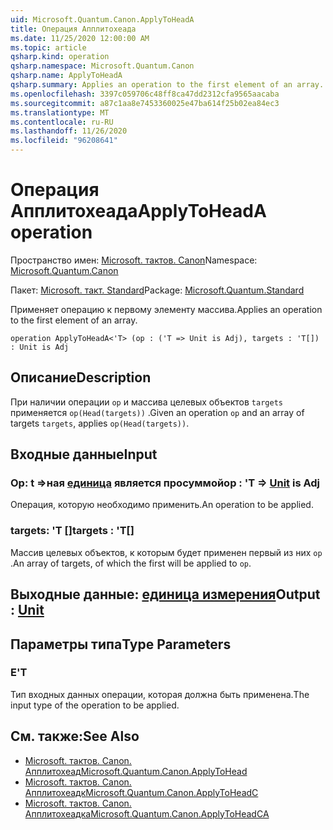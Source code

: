 ```yaml
---
uid: Microsoft.Quantum.Canon.ApplyToHeadA
title: Операция Апплитохеада
ms.date: 11/25/2020 12:00:00 AM
ms.topic: article
qsharp.kind: operation
qsharp.namespace: Microsoft.Quantum.Canon
qsharp.name: ApplyToHeadA
qsharp.summary: Applies an operation to the first element of an array.
ms.openlocfilehash: 3397c059706c48ff8ca47dd2312cfa9565aacaba
ms.sourcegitcommit: a87c1aa8e7453360025e47ba614f25b02ea84ec3
ms.translationtype: MT
ms.contentlocale: ru-RU
ms.lasthandoff: 11/26/2020
ms.locfileid: "96208641"
---
```

# <a name="applytoheada-operation"></a><span data-ttu-id="7c33f-102">Операция Апплитохеада</span><span class="sxs-lookup"><span data-stu-id="7c33f-102">ApplyToHeadA operation</span></span>

<span data-ttu-id="7c33f-103">Пространство имен: [Microsoft. тактов. Canon](xref:Microsoft.Quantum.Canon)</span><span class="sxs-lookup"><span data-stu-id="7c33f-103">Namespace: [Microsoft.Quantum.Canon](xref:Microsoft.Quantum.Canon)</span></span>

<span data-ttu-id="7c33f-104">Пакет: [Microsoft. такт. Standard](https://nuget.org/packages/Microsoft.Quantum.Standard)</span><span class="sxs-lookup"><span data-stu-id="7c33f-104">Package: [Microsoft.Quantum.Standard](https://nuget.org/packages/Microsoft.Quantum.Standard)</span></span>


<span data-ttu-id="7c33f-105">Применяет операцию к первому элементу массива.</span><span class="sxs-lookup"><span data-stu-id="7c33f-105">Applies an operation to the first element of an array.</span></span>

```qsharp
operation ApplyToHeadA<'T> (op : ('T => Unit is Adj), targets : 'T[]) : Unit is Adj
```


## <a name="description"></a><span data-ttu-id="7c33f-106">Описание</span><span class="sxs-lookup"><span data-stu-id="7c33f-106">Description</span></span>

<span data-ttu-id="7c33f-107">При наличии операции `op` и массива целевых объектов `targets` применяется `op(Head(targets))` .</span><span class="sxs-lookup"><span data-stu-id="7c33f-107">Given an operation `op` and an array of targets `targets`, applies `op(Head(targets))`.</span></span>

## <a name="input"></a><span data-ttu-id="7c33f-108">Входные данные</span><span class="sxs-lookup"><span data-stu-id="7c33f-108">Input</span></span>

### <a name="op--t--unit--is-adj"></a><span data-ttu-id="7c33f-109">Op: t =>ная [единица](xref:microsoft.quantum.lang-ref.unit)  является просуммой</span><span class="sxs-lookup"><span data-stu-id="7c33f-109">op : 'T => [Unit](xref:microsoft.quantum.lang-ref.unit)  is Adj</span></span>

<span data-ttu-id="7c33f-110">Операция, которую необходимо применить.</span><span class="sxs-lookup"><span data-stu-id="7c33f-110">An operation to be applied.</span></span>


### <a name="targets--t"></a><span data-ttu-id="7c33f-111">targets: 'T []</span><span class="sxs-lookup"><span data-stu-id="7c33f-111">targets : 'T[]</span></span>

<span data-ttu-id="7c33f-112">Массив целевых объектов, к которым будет применен первый из них `op` .</span><span class="sxs-lookup"><span data-stu-id="7c33f-112">An array of targets, of which the first will be applied to `op`.</span></span>



## <a name="output--unit"></a><span data-ttu-id="7c33f-113">Выходные данные: [единица измерения](xref:microsoft.quantum.lang-ref.unit)</span><span class="sxs-lookup"><span data-stu-id="7c33f-113">Output : [Unit](xref:microsoft.quantum.lang-ref.unit)</span></span>



## <a name="type-parameters"></a><span data-ttu-id="7c33f-114">Параметры типа</span><span class="sxs-lookup"><span data-stu-id="7c33f-114">Type Parameters</span></span>

### <a name="t"></a><span data-ttu-id="7c33f-115">Е</span><span class="sxs-lookup"><span data-stu-id="7c33f-115">'T</span></span>

<span data-ttu-id="7c33f-116">Тип входных данных операции, которая должна быть применена.</span><span class="sxs-lookup"><span data-stu-id="7c33f-116">The input type of the operation to be applied.</span></span>

## <a name="see-also"></a><span data-ttu-id="7c33f-117">См. также:</span><span class="sxs-lookup"><span data-stu-id="7c33f-117">See Also</span></span>

- [<span data-ttu-id="7c33f-118">Microsoft. тактов. Canon. Апплитохеад</span><span class="sxs-lookup"><span data-stu-id="7c33f-118">Microsoft.Quantum.Canon.ApplyToHead</span></span>](xref:Microsoft.Quantum.Canon.ApplyToHead)
- [<span data-ttu-id="7c33f-119">Microsoft. тактов. Canon. Апплитохеадк</span><span class="sxs-lookup"><span data-stu-id="7c33f-119">Microsoft.Quantum.Canon.ApplyToHeadC</span></span>](xref:Microsoft.Quantum.Canon.ApplyToHeadC)
- [<span data-ttu-id="7c33f-120">Microsoft. тактов. Canon. Апплитохеадка</span><span class="sxs-lookup"><span data-stu-id="7c33f-120">Microsoft.Quantum.Canon.ApplyToHeadCA</span></span>](xref:Microsoft.Quantum.Canon.ApplyToHeadCA)